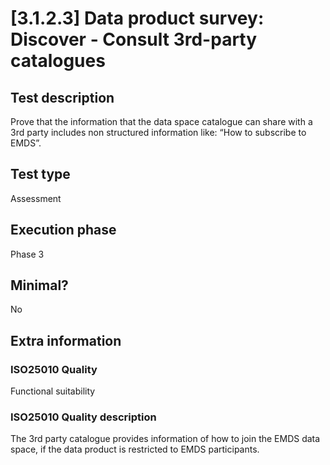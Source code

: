 
# [3.1.2.3] Data product survey: Discover - Consult 3rd-party catalogues
 
## Test description
Prove that the information that the data space catalogue can share with a 3rd party includes non structured information like: “How to subscribe to EMDS”.
 
## Test type
Assessment
 
## Execution phase
Phase 3
 
## Minimal?
No
 
## Extra information
### ISO25010 Quality
Functional suitability
### ISO25010 Quality description
The 3rd party catalogue provides information of how to join the EMDS data space, if the data product is restricted to EMDS participants.
    